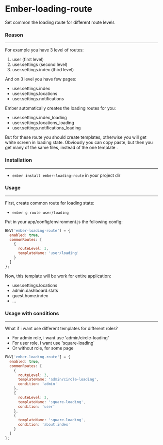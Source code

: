 # Ember-loading-route

Set common the loading route for different route levels

### Reason
---
For example you have 3 level of routes:

1. user (first level)
2. user.settings (second level)
3. user.settings.index (third level)

And on 3 level you have few pages:

* user.settings.index
* user.settings.locations
* user.settings.notifications

Ember automatically creates the loading routes for you:

* user.settings.index_loading
* user.settings.locations_loading
* user.settings.notifications_loading

But for these route you should create templates, otherwise 
you will get white screen in loading state. Obviously you can 
copy paste, but then you get many of the same files, instead of 
the one template .

### Installation
---
* `ember install ember-loading-route` in your project dir

### Usage
---
First, create common route for loading state:

* `ember g route user/loading`

Put in your app/config/environment.js the following config:

```javascript
ENV['ember-loading-route'] = {
  enabled: true,
  commonRoutes: [
    {
      routeLevel: 3,
      templateName: 'user/loading'
    }
  ]
};
```

Now, this template will be work for entire application:

* user.settings.locations
* admin.dashboard.stats
* guest.home.index
* ...


### Usage with conditions
---
What if i want use different templates for different roles?

* For admin role, i want use 'admin/circle-loading'
* For user role, i want use 'square-loading'
* Or without role, for some page


```javascript
ENV['ember-loading-route'] = {
  enabled: true,
  commonRoutes: [
    {
      routeLevel: 3,
      templateName: 'admin/circle-loading',
      condition: 'admin'
    },
    {
      routeLevel: 3,
      templateName: 'square-loading',
      condition: 'user'
    },
    {
      templateName: 'square-loading',
      condition: 'about.index'
    }
  ]
};
```

